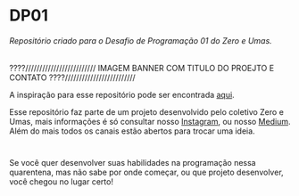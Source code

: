# DP01
###### Repositório criado para o Desafio de Programação 01 do Zero e Umas.

????///////////////////////// IMAGEM BANNER COM TITULO DO PROEJTO E CONTATO ????/////////////////////////

A inspiração para esse repositório pode ser encontrada [aqui](https://github.com/florinpop17/app-ideas/blob/master/README.md).

Esse repositório faz parte de um projeto desenvolvido pelo coletivo Zero e Umas, mais informações é só consultar nosso [Instagram](https://www.instagram.com/zeroeumas/?hl=es-la), ou nosso [Medium](https://www.instagram.com/zeroeumas/?hl=es-la). Além do mais todos os canais estão abertos para trocar uma ideia.

#

Se você quer desenvolver suas habilidades na programação nessa quarentena, mas não sabe por onde começar, ou que projeto desenvolver, você chegou no lugar certo! 

